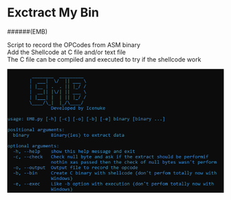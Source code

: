 # Exctract My Bin 
######(EMB)

Script to record the OPCodes from ASM binary <br>
Add the Shellcode at C file and/or text file<br>
The C file can be compiled and executed to try if the shellcode work<br>

![Alt text](Helper.png "Helper")